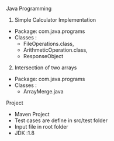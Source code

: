 Java Programming
1) Simple Calculator Implementation
  
* Package:  com.java.programs
* Classes : 
  * FileOperations.class,  
  * ArithmeticOperation.class, 
  * ResponseObject

2) Intersection of two arrays
* Package:  com.java.programs
* Classes :
    * ArrayMerge.java

Project 

* Maven Project
* Test cases are define in src/test folder
* Input file in root folder
* JDK :1.8
